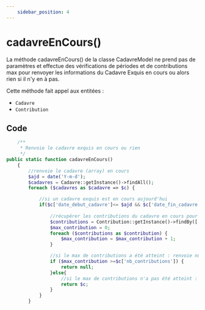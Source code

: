 ```yaml
---
    sidebar_position: 4
---
```


# cadavreEnCours()

La méthode cadavreEnCours() de la classe CadavreModel ne prend pas de paramètres et effectue des vérifications de périodes et de contributions max pour renvoyer les informations du Cadavre Exquis en cours ou alors rien si il n'y en à pas.

Cette méthode fait appel aux entitées :
- `Cadavre`
- `Contribution`

## Code

```php title="CadavreModel"
    /**
     * Renvoie le cadavre exquis en cours ou rien
     */
public static function cadavreEnCours()
    {
        //renvoie le cadavre (array) en cours
        $ajd = date('Y-m-d');
        $cadavres = Cadavre::getInstance()->findAll();
        foreach ($cadavres as $cadavre => $c) {

            //si un cadavre exquis est en cours aujourd'hui
            if($c['date_debut_cadavre']<= $ajd && $c['date_fin_cadavre']>=$ajd){
            
                //récupérer les contributions du cadavre en cours pour vérif si le max n'a pas été atteint
                $contributions = Contribution::getInstance()->findBy(['id_'.$_SESSION['role'] => $_SESSION['user_id'], 'id_cadavre'=> $c['id_cadavre']]);
                $max_contribution = 0;
                foreach ($contributions as $contribution) {
                    $max_contribution = $max_contribution + 1; 
                }

                //si le max de contributions a été atteint : renvoie null
                if ($max_contribution >=$c['nb_contributions']) {
                    return null;
                }else{
                    //si le max de contributions n'a pas été atteint : affichage du cadavre en cours
                    return $c;
                }
            }
        }
```